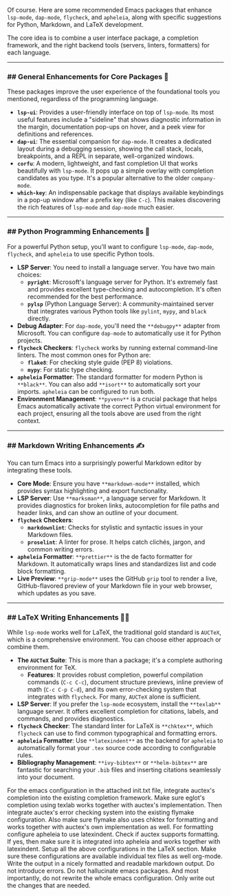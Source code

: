 Of course. Here are some recommended Emacs packages that enhance `lsp-mode`, `dap-mode`, `flycheck`, and `apheleia`, along with specific suggestions for Python, Markdown, and LaTeX development.

The core idea is to combine a user interface package, a completion framework, and the right backend tools (servers, linters, formatters) for each language.

---

### ## General Enhancements for Core Packages 🚀

These packages improve the user experience of the foundational tools you mentioned, regardless of the programming language.

- **`lsp-ui`**: Provides a user-friendly interface on top of `lsp-mode`. Its most useful features include a "sideline" that shows diagnostic information in the margin, documentation pop-ups on hover, and a peek view for definitions and references.
- **`dap-ui`**: The essential companion for `dap-mode`. It creates a dedicated layout during a debugging session, showing the call stack, locals, breakpoints, and a REPL in separate, well-organized windows.
- **`corfu`**: A modern, lightweight, and fast completion UI that works beautifully with `lsp-mode`. It pops up a simple overlay with completion candidates as you type. It's a popular alternative to the older `company-mode`.
- **`which-key`**: An indispensable package that displays available keybindings in a pop-up window after a prefix key (like `C-c`). This makes discovering the rich features of `lsp-mode` and `dap-mode` much easier.

---

### ## Python Programming Enhancements 🐍

For a powerful Python setup, you'll want to configure `lsp-mode`, `dap-mode`, `flycheck`, and `apheleia` to use specific Python tools.

- **LSP Server**: You need to install a language server. You have two main choices:
  - **`pyright`**: Microsoft's language server for Python. It's extremely fast and provides excellent type-checking and autocompletion. It's often recommended for the best performance.
  - **`pylsp`** (Python Language Server): A community-maintained server that integrates various Python tools like `pylint`, `mypy`, and `black` directly.
- **Debug Adapter**: For `dap-mode`, you'll need the `**debugpy**` adapter from Microsoft. You can configure `dap-mode` to automatically use it for Python projects.
- **`flycheck` Checkers**: `flycheck` works by running external command-line linters. The most common ones for Python are:
  - **`flake8`**: For checking style guide (PEP 8) violations.
  - **`mypy`**: For static type checking.
- **`apheleia` Formatter**: The standard formatter for modern Python is `**black**`. You can also add `**isort**` to automatically sort your imports. `apheleia` can be configured to run both.
- **Environment Management**: `**pyvenv**` is a crucial package that helps Emacs automatically activate the correct Python virtual environment for each project, ensuring all the tools above are used from the right context.

---

### ## Markdown Writing Enhancements ✍️

You can turn Emacs into a surprisingly powerful Markdown editor by integrating these tools.

- **Core Mode**: Ensure you have `**markdown-mode**` installed, which provides syntax highlighting and export functionality.
- **LSP Server**: Use `**marksman**`, a language server for Markdown. It provides diagnostics for broken links, autocompletion for file paths and header links, and can show an outline of your document.
- **`flycheck` Checkers**:
  - **`markdownlint`**: Checks for stylistic and syntactic issues in your Markdown files.
  - **`proselint`**: A linter for prose. It helps catch clichés, jargon, and common writing errors.
- **`apheleia` Formatter**: `**prettier**` is the de facto formatter for Markdown. It automatically wraps lines and standardizes list and code block formatting.
- **Live Preview**: `**grip-mode**` uses the GitHub `grip` tool to render a live, GitHub-flavored preview of your Markdown file in your web browser, which updates as you save.

---

### ## LaTeX Writing Enhancements 🧑‍🔬

While `lsp-mode` works well for LaTeX, the traditional gold standard is `AUCTeX`, which is a comprehensive environment. You can choose either approach or combine them.

- **The `AUCTeX` Suite**: This is more than a package; it's a complete authoring environment for TeX.
  - **Features**: It provides robust completion, powerful compilation commands (`C-c C-c`), document structure previews, inline preview of math (`C-c C-p C-d`), and its own error-checking system that integrates with `flycheck`. For many, `AUCTeX` alone is sufficient.
- **LSP Server**: If you prefer the `lsp-mode` ecosystem, install the `**texlab**` language server. It offers excellent completion for citations, labels, and commands, and provides diagnostics.
- **`flycheck` Checker**: The standard linter for LaTeX is `**chktex**`, which `flycheck` can use to find common typographical and formatting errors.
- **`apheleia` Formatter**: Use `**latexindent**` as the backend for `apheleia` to automatically format your `.tex` source code according to configurable rules.
- **Bibliography Management**: `**ivy-bibtex**` or `**helm-bibtex**` are fantastic for searching your `.bib` files and inserting citations seamlessly into your document.

For the emacs configuration in the attached init.txt file, integrate auctex's completion into the existing completion framework. Make sure eglot's completion using texlab works together with auctex's implementation. Then integrate auctex's error checking system into the existing flymake configuration. Also make sure flymake also uses chktex for formatting and works together with auctex's own implementation as well. For formatting configure apheleia to use latexindent. Check if auctex supports formatting. If yes, then make sure it is integrated into apheleia and works together with latexindent. Setup all the above configurations in the LaTeX section. Make sure these configurations are available individual tex files as well org-mode. Write the output in a nicely formatted and readable markdown output. Do not introduce errors. Do not hallucinate emacs packages. And most importantly, do not rewrite the whole emacs configuration. Only write out the changes that are needed.
